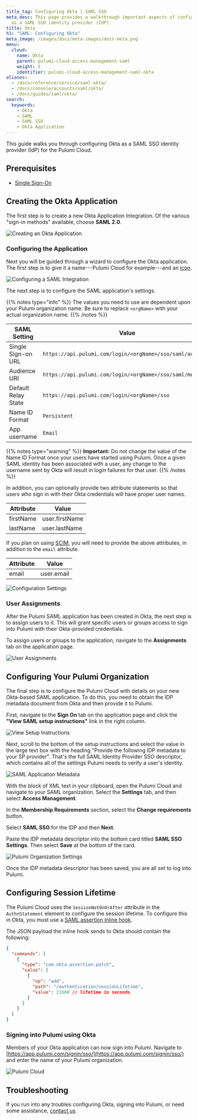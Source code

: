```yaml
---
title_tag: Configuring Okta | SAML SSO
meta_desc: This page provides a walkthrough important aspects of configuring Okta
  as a SAML SSO identity provider (IdP).
title: Okta
h1: "SAML: Configuring Okta"
meta_image: /images/docs/meta-images/docs-meta.png
menu:
  cloud:
    name: Okta
    parent: pulumi-cloud-access-management-saml
    weight: 5
    identifier: pulumi-cloud-access-management-saml-okta
aliases:
  - /docs/reference/service/saml-okta/
  - /docs/console/accounts/saml/okta/
  - /docs/guides/saml/okta/
search:
  keywords:
    - Okta
    - SAML
    - SAML SSO
    - Okta Application
---
```


This guide walks you through configuring Okta as a SAML SSO identity provider (IdP) for the Pulumi Cloud.

## Prerequisites

- [Single Sign-On](/docs/pulumi-cloud/access-management/saml/sso/)

## Creating the Okta Application

The first step is to create a new Okta Application Integration. Of the various "sign-in methods"
available, choose **SAML 2.0**.

![Creating an Okta Application](/images/docs/reference/service/saml-okta/create-okta-application.png)

### Configuring the Application

Next you will be guided through a wizard to configure the Okta application. The first step is to
give it a name---Pulumi Cloud for example---and an [icon](https://www.pulumi.com/brand/).

![Configuring a SAML Integration](/images/docs/reference/service/saml-okta/create-saml-integration.png)

The next step is to configure the SAML application's settings.

{{% notes type="info" %}}
The values you need to use are dependent upon your Pulumi organization name. Be sure to replace `<orgName>` with your actual organization name.
{{% /notes %}}

| SAML Setting | Value |
| --------------- | ----- |
| Single Sign-on URL | `https://api.pulumi.com/login/<orgName>/sso/saml/acs` |
| Audience URI | `https://api.pulumi.com/login/<orgName>/sso/saml/metadata` |
| Default Relay State | `https://api.pulumi.com/login/<orgName>/sso` |
| Name ID Format | `Persistent` |
| App username | `Email` |

{{% notes type="warning" %}}
**Important:** Do not change the value of the Name ID Format once your users have started using Pulumi. Once a given SAML identity has been associated with a user, any change to the username sent by Okta will result in login failures for that user.
{{% /notes %}}

In addition, you can optionally provide two attribute statements so that users
who sign in with their Okta credentials will have proper user names.

| Attribute | Value |
| --------- | ----- |
| firstName | user.firstName |
| lastName  | user.lastName  |

If you plan on using [SCIM](/docs/pulumi-cloud/access-management/scim/okta/), you will need to provide the above attributes, in addition to the `email` attribute.

| Attribute | Value |
| --------- | ----- |
| email     | user.email |

![Configuration Settings](/images/docs/reference/service/saml-okta/configure-saml-settings.png)

### User Assignments

After the Pulumi SAML application has been created in Okta, the next step is to assign users to it.
This will grant specific users or groups access to sign into Pulumi with their Okta-provided
credentials.

To assign users or groups to the application, navigate to the **Assignments** tab on the application
page.

![User Assignments](/images/docs/reference/service/saml-okta/user-assignments.png)

## Configuring Your Pulumi Organization

The final step is to configure the Pulumi Cloud with details on your new Okta-based
SAML application. To do this, you need to obtain the IDP metadata document from Okta and then provide
it to Pulumi.

First, navigate to the **Sign On** tab on the application page and click the
**"View SAML setup instructions"** link in the right column.

![View Setup Instructions](/images/docs/reference/service/saml-okta/view-setup-instructions.png)

Next, scroll to the bottom of the setup instructions and select the value in the large text box
with the heading "Provide the following IDP metadata to your SP provider". That's the full SAML
Identity Provider SSO descriptor, which contains all of the settings Pulumi needs to verify
a user's identity.

![SAML Application Metadata](/images/docs/reference/service/saml-okta/okta-xml-descriptor.png)

With the block of XML text in your clipboard, open the Pulumi Cloud and navigate to your SAML
organization. Select the **Settings** tab, and then select **Access Management**.

In the **Membership Requirements** section, select the **Change requirements** button.

Select **SAML SSO** for the IDP and then **Next**.

Paste the IDP metadata descriptor into the bottom card
titled **SAML SSO Settings**. Then select **Save** at the bottom of the card.

![Pulumi Organization Settings](/images/docs/reference/service/saml-okta/pulumi-org-settings.png)

Once the IDP metadata descriptor has been saved, you are all set to log into Pulumi.

## Configuring Session Lifetime

The Pulumi Cloud uses the `SessionNotOnOrAfter` attribute in the `AuthnStatement` element to configure the session lifetime. To configure this in Okta, you must use a [SAML assertion inline hook](https://developer.okta.com/docs/guides/saml-inline-hook/main/).

The JSON payload the inline hook sends to Okta should contain the following:

```json
{
  "commands": [
    {
      "type": "com.okta.assertion.patch",
      "value": [
        {
          "op": "add",
          "path": "/authentication/sessionLifetime",
          "value": 21600 // lifetime in seconds
        }
      ]
    }
  ]
}

```

### Signing into Pulumi using Okta

Members of your Okta application can now sign into Pulumi. Navigate to
[https://app.pulumi.com/signin/sso/](https://app.pulumi.com/signin/sso/) and enter the
name of your Pulumi organization.

![Pulumi Cloud](/images/docs/reference/service/saml-okta/pulumi-console-signin.png)

## Troubleshooting

If you run into any troubles configuring Okta, signing into Pulumi, or need some assistance, [contact us](/about#contact-us).
